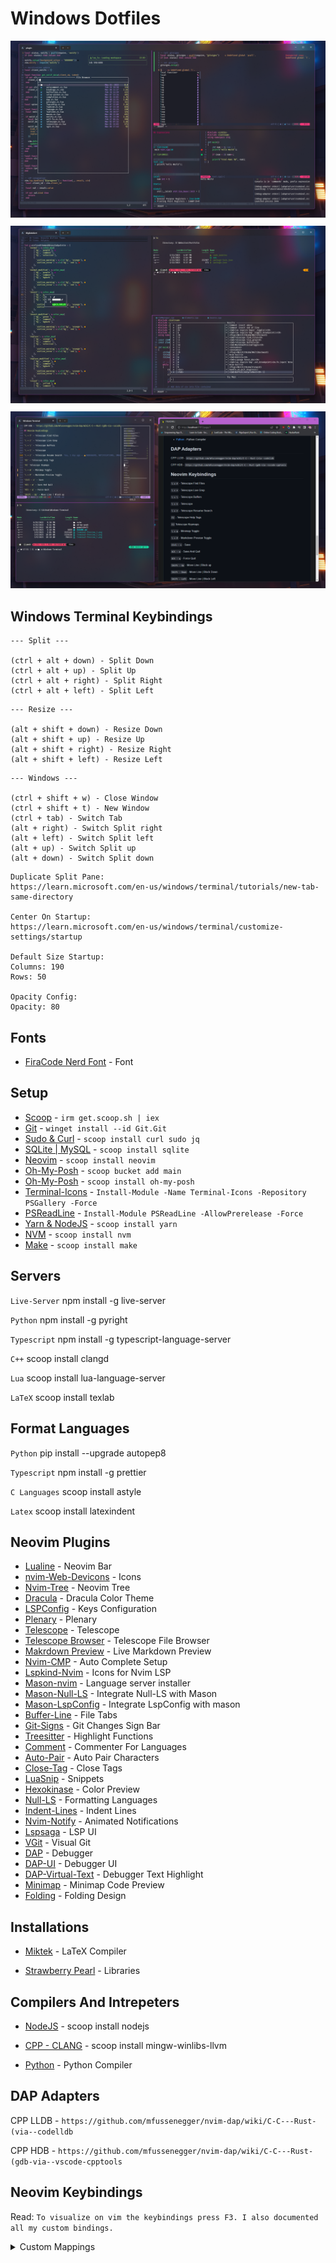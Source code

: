 # Windows Dotfiles

<p align='center'>
<img style='padding-bottom:10px' src="Terminal-Preview_1.png">
<img style='padding-bottom:10px' src="Terminal-Preview_2.png">
<img src="Terminal-Preview_3.png">
</p>

## Windows Terminal Keybindings

```
--- Split ---

(ctrl + alt + down) - Split Down
(ctrl + alt + up) - Split Up
(ctrl + alt + right) - Split Right
(ctrl + alt + left) - Split Left
```

```
--- Resize ---

(alt + shift + down) - Resize Down
(alt + shift + up) - Resize Up
(alt + shift + right) - Resize Right
(alt + shift + left) - Resize Left
```

```
--- Windows ---

(ctrl + shift + w) - Close Window
(ctrl + shift + t) - New Window
(ctrl + tab) - Switch Tab
(alt + right) - Switch Split right
(alt + left) - Switch Split left
(alt + up) - Switch Split up
(alt + down) - Switch Split down
```
```
Duplicate Split Pane:
https://learn.microsoft.com/en-us/windows/terminal/tutorials/new-tab-same-directory

Center On Startup:
https://learn.microsoft.com/en-us/windows/terminal/customize-settings/startup

Default Size Startup:
Columns: 190
Rows: 50

Opacity Config:
Opacity: 80
```

## Fonts

- [FiraCode Nerd Font](https://www.nerdfonts.com/font-downloads) - Font

## Setup

- [Scoop](https://scoop.sh/) - `irm get.scoop.sh | iex`
- [Git](https://git-scm.com/download/win) - `winget install --id Git.Git`
- [Sudo & Curl](https://scoop.sh/#/) - `scoop install curl sudo jq`
- [SQLite | MySQL](https://scoop.sh/#/apps?q=SQLITE&s=0&d=1&o=true) - `scoop install sqlite`
- [Neovim](https://scoop.sh/#/apps?q=neovim&s=0&d=1&o=true) - `scoop install neovim`
- [Oh-My-Posh](https://scoop.sh/#/apps?q=oh+my+posh&s=0&d=1&o=true) - `scoop bucket add main`
- [Oh-My-Posh](https://scoop.sh/#/apps?q=oh+my+posh&s=0&d=1&o=true) - `scoop install oh-my-posh`
- [Terminal-Icons](https://github.com/devblackops/Terminal-Icons) - `Install-Module -Name Terminal-Icons -Repository PSGallery -Force`
- [PSReadLine](https://github.com/PowerShell/PSReadLine) - `Install-Module PSReadLine -AllowPrerelease -Force`
- [Yarn & NodeJS](https://scoop.sh/#/) - `scoop install yarn`
- [NVM](https://scoop.sh/#/apps?q=nvm&s=0&d=1&o=true) - `scoop install nvm`
- [Make](https://scoop.sh/#/apps?q=make&s=0&d=1&o=true) - `scoop install make`

## Servers

`Live-Server` npm install -g live-server

`Python` npm install -g pyright

`Typescript` npm install -g typescript-language-server

`C++` scoop install clangd

`Lua` scoop install lua-language-server

`LaTeX` scoop install texlab 

## Format Languages

`Python` pip install --upgrade autopep8

`Typescript` npm install -g prettier

`C Languages` scoop install astyle

`Latex` scoop install latexindent

## Neovim Plugins

- [Lualine](https://github.com/nvim-lualine/lualine.nvim) - Neovim Bar
- [nvim-Web-Devicons](https://github.com/kyazdani42/nvim-web-devicons) - Icons
- [Nvim-Tree](https://github.com/kyazdani42/nvim-tree.lua) - Neovim Tree
- [Dracula](https://draculatheme.com/) - Dracula Color Theme
- [LSPConfig](https://github.com/neovim/nvim-lspconfig) - Keys Configuration
- [Plenary](https://github.com/nvim-lua/plenary.nvim) - Plenary
- [Telescope](https://github.com/nvim-telescope/telescope.nvim) - Telescope
- [Telescope Browser](https://github.com/nvim-telescope/telescope-file-browser.nvim) - Telescope File Browser
- [Makrdown Preview](https://github.com/iamcco/markdown-preview.nvim) - Live Markdown Preview
- [Nvim-CMP](https://github.com/hrsh7th/nvim-cmp) - Auto Complete Setup
- [Lspkind-Nvim](https://github.com/onsails/lspkind.nvim) - Icons for Nvim LSP
- [Mason-nvim](https://github.com/williamboman/mason.nvim) - Language server installer
- [Mason-Null-LS](https://github.com/jay-babu/mason-null-ls.nvim) - Integrate Null-LS with Mason
- [Mason-LspConfig](https://github.com/williamboman/mason-lspconfig.nvim) - Integrate LspConfig with mason 
- [Buffer-Line](https://github.com/akinsho/bufferline.nvim) - File Tabs
- [Git-Signs](https://github.com/lewis6991/gitsigns.nvim) - Git Changes Sign Bar
- [Treesitter](https://github.com/nvim-treesitter/nvim-treesitter) - Highlight Functions
- [Comment](https://github.com/numToStr/Comment.nvim) - Commenter For Languages
- [Auto-Pair](https://github.com/jiangmiao/auto-pairs) - Auto Pair Characters
- [Close-Tag](https://github.com/alvan/vim-closetag) - Close Tags
- [LuaSnip](https://github.com/L3MON4D3/LuaSnip) - Snippets
- [Hexokinase](https://github.com/RRethy/vim-hexokinase) - Color Preview
- [Null-LS](https://github.com/jose-elias-alvarez/null-ls.nvim) - Formatting Languages
- [Indent-Lines](https://github.com/lukas-reineke/indent-blankline.nvim) - Indent Lines
- [Nvim-Notify](https://github.com/rcarriga/nvim-notify) - Animated Notifications
- [Lspsaga](https://github.com/glepnir/lspsaga.nvim) - LSP UI
- [VGit](https://github.com/tanvirtin/vgit.nvim) - Visual Git
- [DAP](https://github.com/mfussenegger/nvim-dap) - Debugger
- [DAP-UI](https://github.com/rcarriga/nvim-dap-ui) - Debugger UI
- [DAP-Virtual-Text](https://github.com/theHamsta/nvim-dap-virtual-text) - Debugger Text Highlight
- [Minimap](https://github.com/gorbit99/codewindow.nvim) - Minimap Code Preview
- [Folding](https://github.com/kevinhwang91/nvim-ufo) - Folding Design

## Installations

- [Miktek](https://miktex.org/) - LaTeX Compiler

- [Strawberry Pearl](https://strawberryperl.com/) - Libraries

## Compilers And Intrepeters

- [NodeJS](https://scoop.sh/#/apps?s=0&d=1&o=true&q=nodejs) - scoop install nodejs

- [CPP - CLANG](https://scoop.sh/#/apps?q=llvm&s=0&d=1&o=true) - scoop install mingw-winlibs-llvm

- [Python](https://www.python.org/downloads/) - Python Compiler

## DAP Adapters

CPP LLDB - `https://github.com/mfussenegger/nvim-dap/wiki/C-C---Rust-(via--codelldb`

CPP HDB - `https://github.com/mfussenegger/nvim-dap/wiki/C-C---Rust-(gdb-via--vscode-cpptools`

## Neovim Keybindings

Read: `To visualize on vim the keybindings press F3. I also documented all my custom bindings.`

<details>

<summary>Custom Mappings</summary>

`\ + f` - Telescope Find Files

`\ + r` - Telescope Live Grep

`\ + \` - Telescope Buffers

`\ + t` - Telescope

`\ + r` - Telescope Resume Search

`F2` - Telescope Help Tags

`F3` - Telescope Keymaps

`\ + m` - Minimap Toggle

`\ + P` - Markdown Preview Toggle

`Ctrl - s` - Save

`Alt - w` - Save And Quit

`Alt - q` - Force Quit

`Shift - Up` - Move Line | Block up

`Shift - Down` - Move Line | Block Down

`Shift - Left` - Move Line | Block Left

`Shift - Right` - Move Line | Block Right

`CTRL - f` - Format

`CTRL - c` - Color Picker

`f` - Lspsaga Hover Doc

`g + d` - lspsaga Finder

`g + p` - Lspsaga Peek Definition

`g + r` - Lspsaga Rename

`A - l` - Pane Move Up

`A - j ` - Pane Move Down

`A - h` - Pane Move Left

`A - l` - Pane Move Right

`F9` - Debugger Continue

`F10` - Debugger Step Over

`F11` - Debugger Step Into

`F12` - Debugger Step Out

`b` - Debugger Breakpoint

`B` - Debugger Breakpoint With Conditions

`lp` - Debugger Breakpoint With Log Message

`dr` - Debugger Toggle

`C - g` - Git Buffer Hunk Preview

`A - g` - Git Buffer Blame Preview

`C - A - g` - Git Buffer Gutter Blame Preview

`S - g` - Git Toggle Diff Preference

`C - A - c` - Copy

`C - A - v` - Paste

`=` - Open Fold

`-` - Close Fold

`+` - Open All Folds

`_` - Close All Folds

</details>
